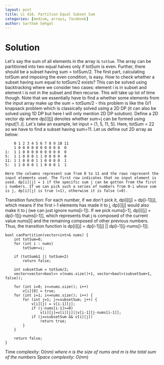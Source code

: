 ```yaml
---
layout: post
title: LC 416. Partition Equal Subset Sum
categories: [medium, arrays, facebook]
author: Sarthak Sehgal
---
```

# Solution
Let's say the sum of all elements in the array is `totSum`. The array can be partitioned into two equal halves only if totSum is even. Further, there should be a subset having sum = totSum/2. The first part, calculating totSum and imposing the even condition, is easy. How to check whether a subset having sum equal to totSum/2 exists? This can be solved using backtracking where we consider two cases: element i is in subset and element i is not in the subset and then recurse. This will take up lot of time though. Note that we essentially have to find a whether some elements from the input array make up the sum = totSum/2 - this problem is like the 0/1 knapsack problem which is classically solved using a 2D DP (it can also be solved using 1D DP but here I will only mention 2D DP solution). Define a 2D vector dp where dp[i][j] denotes whether sum=j can be formed using input[1..i]. Let's take an example, let input = [1, 5, 11, 5]. Here, totSum = 22 so we have to find a subset having sum=11. Let us define out 2D array as below:
```
    0 1 2 3 4 5 6 7 8 9 10 11
    1 0 0 0 0 0 0 0 0 0 0  0 
1:  1 1 0 0 0 0 0 0 0 0 0  0 
5:  1 1 0 0 0 1 1 0 0 0 0  0 
11: 1 1 0 0 0 1 1 0 0 0 0  1 
5:  1 1 0 0 0 1 1 0 0 0 1  1 

Here the columns represent sum from 0 to 11 and the rows represent the input elements used. The first row indicates that no input element is used. dp[i][j] = 1 if the specific sum j can be gotten from the first i numbers. If we can pick such a series of numbers from 0-i whose sum is j, dp[i][j] is true (=1), otherwise it is false (=0).
```

Transition function: For each number, if we don't pick it, dp[i][j] = dp[i-1][j], which means if the first i-1 elements has made it to j, dp[i][j] would also make it to j (we can just ignore nums[i-1]). If we pick nums[i-1], dp[i][j] = dp[i-1][j-nums[i-1]], which represents that j is composed of the current value nums[i] and the remaining composed of other previous numbers. Thus, the transition function is dp[i][j] = dp[i-1][j] || dp[i-1][j-nums[i-1]].

```
bool canPartition(vector<int>& nums) {
    int totSum=0;
    for (int i : nums)
        totSum+=i;
    
    if (totSum&1 || totSum<2)
        return false;
    
    int subsetSum = totSum/2;
    vector<vector<bool>> v(nums.size()+1, vector<bool>(subsetSum+1, false));
    
    for (int i=0; i<=nums.size(); i++)
        v[i][0] = true;
    for (int i=1; i<=nums.size(); i++) {
        for (int j=1; j<=subsetSum; j++) {
            v[i][j] = v[i-1][j];
            if (j-nums[i-1]>=0)
                v[i][j]=v[i][j]||v[i-1][j-nums[i-1]];
            if (j==subsetSum && v[i][j])
                return true;
        }
    }
    
    return false;
}
```
Time complexity: O(n*m) where n is the size of nums and m is the total sum of the numbers
Space complexity: O(n*m)